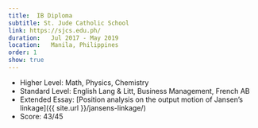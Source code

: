 ```yaml
---
title:  IB Diploma
subtitle: St. Jude Catholic School
link: https://sjcs.edu.ph/
duration:   Jul 2017 - May 2019
location:   Manila, Philippines
order: 1
show: true
---
```


- Higher Level: Math, Physics, Chemistry
- Standard Level: English Lang & Litt, Business Management, French AB
- Extended Essay: [Position analysis on the output motion of Jansen’s linkage]({{ site.url }}/jansens-linkage/)
- Score: 43/45
